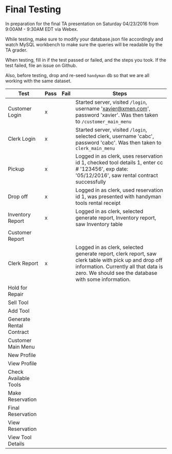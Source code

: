 # Final Testing

In preparation for the final TA presentation on Saturday 04/23/2016 from 9:00AM - 9:30AM EDT via Webex.

While testing, make sure to modify your database.json file accordingly and watch MySQL workbench to make sure the queries will be readable by the TA grader.

When testing, fill in if the test passed or failed, and the steps you took. If the test failed, file an issue on Github.

Also, before testing, drop and re-seed `handyman` db so that we are all working with the same dataset.

| Test                     | Pass | Fail | Steps                                                                                                                                                                                                 |
|--------------------------|------|------|-------------------------------------------------------------------------------------------------------------------------------------------------------------------------------------------------------|
| Customer Login           | x    |      | Started server, visited `/login`, username 'xavier@xmen.com', password 'xavier'. Was then taken to `/customer_main_menu`                                                                              |
| Clerk Login              | x    |      | Started server, visited `/login`, selected clerk, username 'cabc', password 'cabc'. Was then taken to `clerk_main_menu`                                                                               |
| Pickup                   | x    |      | Logged in as clerk, uses reservation id 1, checked tool details 1, enter cc # '123456', exp date: '05/12/2016', saw rental contract successfully                                                      |
| Drop off                 | x    |      | Logged in as clerk, used reservation id 1, was presented with handyman tools rental receipt                                                                                                           |
| Inventory Report         | x    |      | Logged in as clerk, selected generate report, Inventory report, saw Inventory table                                                                                                                   |
| Customer Report          |      |      |                                                                                                                                                                                                       |
| Clerk Report             | x    |      | Logged in as clerk, selected generate report, clerk report, saw clerk table with pick up and drop off information. Currently all that data is zero. We should see the database with some information. |
| Hold for Repair          |      |      |                                                                                                                                                                                                       |
| Sell Tool                |      |      |                                                                                                                                                                                                       |
| Add Tool                 |      |      |                                                                                                                                                                                                       |
| Generate Rental Contract |      |      |                                                                                                                                                                                                       |
| Customer Main Menu       |      |      |                                                                                                                                                                                                       |
| New Profile              |      |      |                                                                                                                                                                                                       |
| View Profile             |      |      |                                                                                                                                                                                                       |
| Check Available Tools    |      |      |                                                                                                                                                                                                       |
| Make Reservation         |      |      |                                                                                                                                                                                                       |
| Final Reservation        |      |      |                                                                                                                                                                                                       |
| View Reservation         |      |      |                                                                                                                                                                                                       |
| View Tool Details        |      |      |                                                                                                                                                                                                       |
